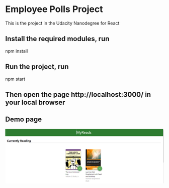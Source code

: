 # Employee Polls Project
This is the project in the Udacity Nanodegree for React

## Install the required modules, run
  npm install 

## Run the project, run
  npm start 

## Then open the page http://localhost:3000/ in your local browser

## Demo page
![MyReads](https://github.com/thanhbao0390/udacity-reactjs-project-baont1/blob/main/my-book/demo.png)